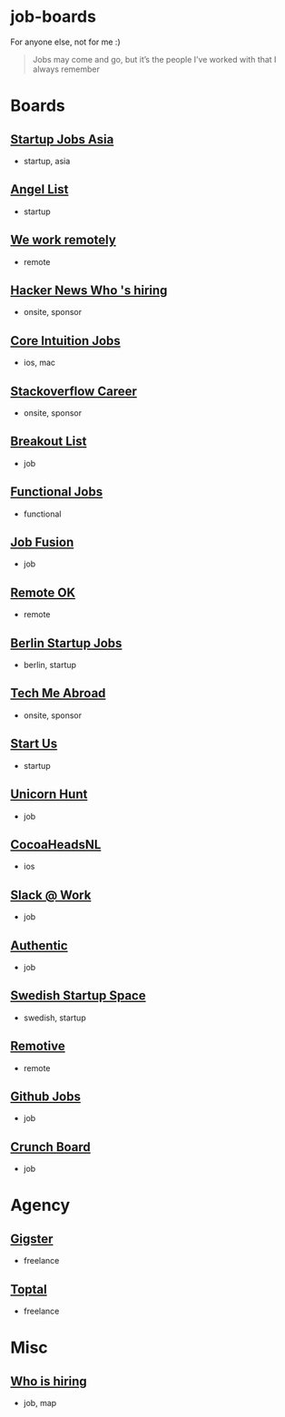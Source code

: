 # job-boards
For anyone else, not for me :)

> Jobs may come and go, but it’s the people I’ve worked with that I always remember

# Boards

## [Startup Jobs Asia](http://www.startupjobs.asia/site/latest)
- startup, asia

## [Angel List](https://angel.co/jobs)
- startup

## [We work remotely](https://weworkremotely.com/)
- remote

## [Hacker News Who 's hiring](https://news.ycombinator.com/item?id=7324236)
- onsite, sponsor

## [Core Intuition Jobs](http://jobs.coreint.org/)
- ios, mac

## [Stackoverflow Career](http://careers.stackoverflow.com/)
- onsite, sponsor

## [Breakout List](https://breakoutlist.com/)
- job

## [Functional Jobs](https://functionaljobs.com/)
- functional

## [Job Fusion](https://jobfusion.co/)
- job

## [Remote OK](https://remoteok.io/)
- remote

## [Berlin Startup Jobs](http://berlinstartupjobs.com/)
- berlin, startup

## [Tech Me Abroad](https://techmeabroad.com/)
- onsite, sponsor

## [Start Us](https://www.startus.cc/)
- startup

## [Unicorn Hunt](https://unicornhunt.io/)
- job

## [CocoaHeadsNL](http://jobs.cocoaheads.nl/)
- ios

## [Slack @ Work](http://jobs.cocoaheads.nl/)
- job

## [Authentic](https://authenticjobs.com/)
- job

## [Swedish Startup Space](http://swedishstartupspace.com/job-board/)
- swedish, startup

## [Remotive](http://jobs.remotive.io/)
- remote

## [Github Jobs](https://jobs.github.com/)
- job

## [Crunch Board](http://www.crunchboard.com/jobs/)
- job


# Agency

## [Gigster](https://gigster.com/)
- freelance

## [Toptal](http://www.toptal.com/)
- freelance

# Misc

## [Who is hiring](https://whoishiring.io/#!/)
- job, map
